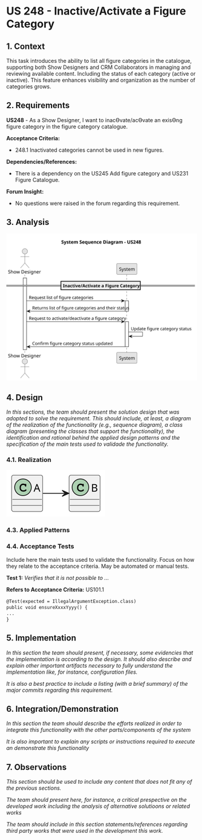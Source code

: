 # US 248 - Inactive/Activate a Figure Category


## 1. Context

This task introduces the ability to list all figure categories in the catalogue, supporting both Show Designers and CRM Collaborators in managing and reviewing available content. Including the status of each category (active or inactive).
This feature enhances visibility and organization as the number of categories grows.

## 2. Requirements

**US248** - As a Show Designer, I want to inacƟvate/acƟvate an exisƟng figure category in the figure category catalogue.

**Acceptance Criteria:**

* 248.1 Inactivated categories cannot be used in new figures.

**Dependencies/References:**

* There is a dependency on the US245 Add figure category and US231 Figure Catalogue. 

**Forum Insight:**

* No questions were raised in the forum regarding this requirement.

## 3. Analysis

![System Sequence Diagram ](images/system-sequence-diagram-US248.svg)
## 4. Design

*In this sections, the team should present the solution design that was adopted to solve the requirement. This should include, at least, a diagram of the realization of the functionality (e.g., sequence diagram), a class diagram (presenting the classes that support the functionality), the identification and rational behind the applied design patterns and the specification of the main tests used to validade the functionality.*
### 4.1. Realization

![a class diagram](images/class-diagram-01.svg "A Class Diagram")

### 4.3. Applied Patterns

### 4.4. Acceptance Tests

Include here the main tests used to validate the functionality. Focus on how they relate to the acceptance criteria. May be automated or manual tests.

**Test 1:** *Verifies that it is not possible to ...*

**Refers to Acceptance Criteria:** US101.1


```
@Test(expected = IllegalArgumentException.class)
public void ensureXxxxYyyy() {
...
}
````

## 5. Implementation

*In this section the team should present, if necessary, some evidencies that the implementation is according to the design. It should also describe and explain other important artifacts necessary to fully understand the implementation like, for instance, configuration files.*

*It is also a best practice to include a listing (with a brief summary) of the major commits regarding this requirement.*

## 6. Integration/Demonstration

*In this section the team should describe the efforts realized in order to integrate this functionality with the other parts/components of the system*

*It is also important to explain any scripts or instructions required to execute an demonstrate this functionality*

## 7. Observations

*This section should be used to include any content that does not fit any of the previous sections.*

*The team should present here, for instance, a critical prespective on the developed work including the analysis of alternative solutioons or related works*

*The team should include in this section statements/references regarding third party works that were used in the development this work.*

